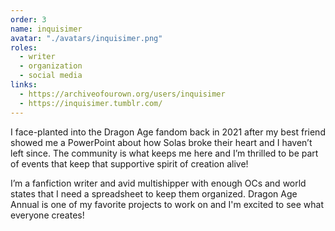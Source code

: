 ```yaml
---
order: 3
name: inquisimer
avatar: "./avatars/inquisimer.png"
roles:
  - writer
  - organization
  - social media
links:
  - https://archiveofourown.org/users/inquisimer
  - https://inquisimer.tumblr.com/
---
```


I face-planted into the Dragon Age fandom back in 2021 after my best friend
showed me a PowerPoint about how Solas broke their heart and I haven’t left
since. The community is what keeps me here and I’m thrilled to be part of events
that keep that supportive spirit of creation alive!

I’m a fanfiction writer and avid multishipper with enough OCs and world states
that I need a spreadsheet to keep them organized. Dragon Age Annual is one of my
favorite projects to work on and I'm excited to see what everyone creates!

